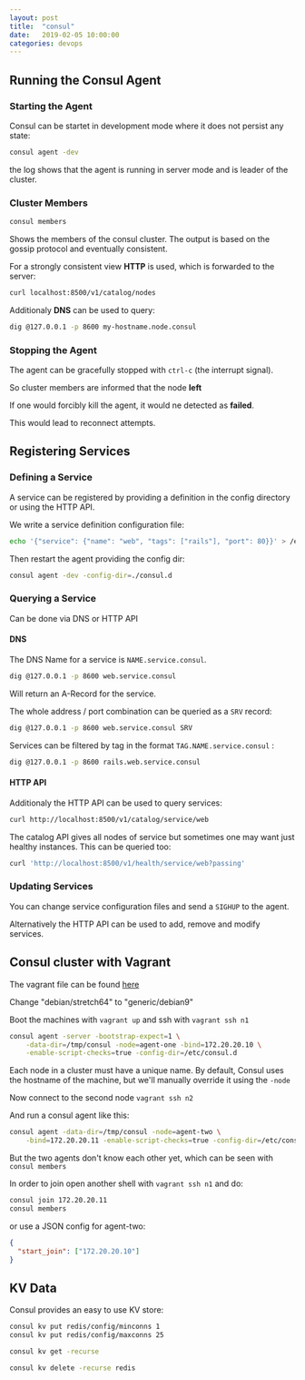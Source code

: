 ```yaml
---
layout: post
title:  "consul"
date:   2019-02-05 10:00:00
categories: devops
---
```


## Running the Consul Agent

### Starting the Agent

Consul can be startet in development mode where it does not persist any state:

```bash
consul agent -dev
```

the log shows that the agent is running in server mode and is leader of the cluster.

### Cluster Members

```bash
consul members
```

Shows the members of the consul cluster. The output is based on the gossip protocol and eventually consistent.

For a strongly consistent view **HTTP** is used, which is forwarded to the server:

```bash
curl localhost:8500/v1/catalog/nodes
```

Additionaly **DNS** can be used to query:

```bash
dig @127.0.0.1 -p 8600 my-hostname.node.consul
```

### Stopping the Agent

The agent can be gracefully stopped with `ctrl-c` (the interrupt signal).

So cluster members are informed that the node **left**

If one would forcibly kill the agent, it would ne detected as **failed**.

This would lead to reconnect attempts.


## Registering Services

### Defining a Service

A service can be registered by providing a definition in the config directory or using the HTTP API.

We write a service definition configuration file:

```bash
echo '{"service": {"name": "web", "tags": ["rails"], "port": 80}}' > /etc/consul.d/web.json
```

Then restart the agent providing the config dir:

```bash
consul agent -dev -config-dir=./consul.d
```

### Querying a Service

Can be done via DNS or HTTP API

#### DNS

The DNS Name for a service is  `NAME.service.consul`.

```bash
dig @127.0.0.1 -p 8600 web.service.consul
```

Will return an A-Record for the service.

The whole address / port combination can be queried as a `SRV` record:

```bash
dig @127.0.0.1 -p 8600 web.service.consul SRV
```

Services can be filtered by tag in the format `TAG.NAME.service.consul` :

```bash
dig @127.0.0.1 -p 8600 rails.web.service.consul
```

#### HTTP API

Additionaly the HTTP API can be used to query services:

```bash
curl http://localhost:8500/v1/catalog/service/web
```

The catalog API gives all nodes of service but sometimes one may want just healthy instances.
This can be queried too:

```bash
curl 'http://localhost:8500/v1/health/service/web?passing'
```

### Updating Services

You can change service configuration files and send a `SIGHUP` to the agent.

Alternatively the HTTP API can be used to add, remove and modify services.


## Consul cluster with Vagrant

The vagrant file can be found [here](https://github.com/hashicorp/consul/tree/master/demo/vagrant-cluster)

Change "debian/stretch64" to "generic/debian9"

Boot the machines with `vagrant up` and ssh with `vagrant ssh n1`

```bash
consul agent -server -bootstrap-expect=1 \
    -data-dir=/tmp/consul -node=agent-one -bind=172.20.20.10 \
    -enable-script-checks=true -config-dir=/etc/consul.d
```

Each node in a cluster must have a unique name. By default, Consul uses the hostname of the machine, but we'll manually override it using the `-node`

Now connect to the second node `vagrant ssh n2`

And run a consul agent like this:

```bash
consul agent -data-dir=/tmp/consul -node=agent-two \
    -bind=172.20.20.11 -enable-script-checks=true -config-dir=/etc/consul.d
```

But the two agents don't know each other yet, which can be seen with `consul members`

In order to join open another shell with `vagrant ssh n1` and do:

```bash
consul join 172.20.20.11
consul members
```

or use a JSON config for agent-two:

```json
{
  "start_join": ["172.20.20.10"]
}
```


## KV Data

Consul provides an easy to use KV store:

```bash
consul kv put redis/config/minconns 1
consul kv put redis/config/maxconns 25
```

```bash
consul kv get -recurse
```

```bash
consul kv delete -recurse redis
```

